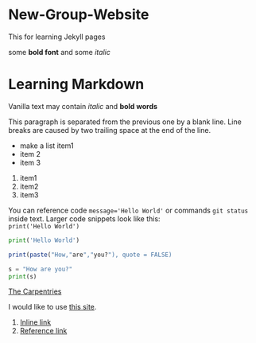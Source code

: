 # New-Group-Website
This for learning Jekyll pages

some **bold font** and some *italic*

# Learning Markdown #

Vanilla text may contain *italic* and **bold words**

This paragraph is separated from the previous one by a blank line.   Line breaks are caused by two trailing space at the end of the line.  


- make a list item1
- item 2
- item 3

1. item1
1. item2
1. item3

You can reference code `message='Hello World'`
or commands `git status` inside text.
Larger code snippets look like this:  
```print('Hello World')```

```python
print('Hello World')
```

```r
print(paste("How,"are","you?"), quote = FALSE)
```

```python
s = "How are you?"
print(s)
```

[The Carpentries](https://thecarpentries.org)

I would like to use [this site][carpentries-tag].

[carpentries-tag]: https://carpentries.com

1. [Inline link](https://carpentries.org/)
2. [Reference link][case-InSeNsiTiVe-reference-tag]

[case-insensitive-reference-tag]: https://carpentries.org/
